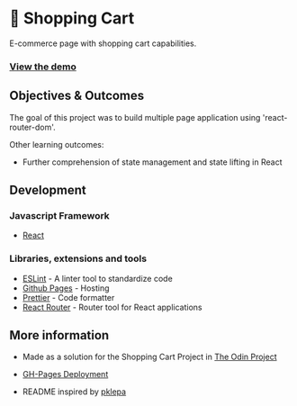 # 🛒 Shopping Cart

E-commerce page with shopping cart capabilities.

### [View the demo](https://faishalirwn.github.io/shopping-cart/)

<!-- Screenshot -->

## Objectives & Outcomes

The goal of this project was to build multiple page application using 'react-router-dom'.

Other learning outcomes:

- Further comprehension of state management and state lifting in React

## Development

### Javascript Framework

- [React](https://github.com/facebook/create-react-app)

### Libraries, extensions and tools

- [ESLint](https://eslint.org/) - A linter tool to standardize code
- [Github Pages](https://pages.github.com/) - Hosting
- [Prettier](https://prettier.io/) - Code formatter
- [React Router](https://reactrouter.com/web/guides/quick-start) - Router tool for React applications

## More information

- Made as a solution for the Shopping Cart Project in [The Odin Project](https://theodinproject.com/courses/javascript/lessons/shopping-chart)

- [GH-Pages Deployment](https://dev.to/yuribenjamin/how-to-deploy-react-app-in-github-pages-2a1f)

- README inspired by [pklepa](https://github.com/pklepa/shopping-cart)
